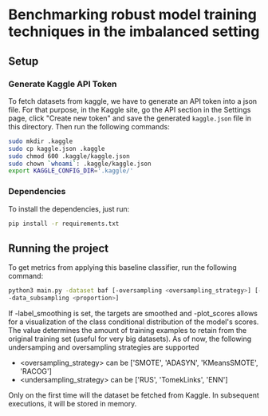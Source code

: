 # Benchmarking robust model training techniques in the imbalanced setting

## Setup

### Generate Kaggle API Token

To fetch datasets from kaggle, we have to generate an API token into a json file. For that purpose, in the Kaggle site, go the API section in the Settings page, click "Create new token" and save the generated ```kaggle.json``` file in this directory. Then run the following commands:

```sh
sudo mkdir .kaggle
sudo cp kaggle.json .kaggle
sudo chmod 600 .kaggle/kaggle.json
sudo chown `whoami`: .kaggle/kaggle.json
export KAGGLE_CONFIG_DIR='.kaggle/'
```

### Dependencies

To install the dependencies, just run:

```sh
pip install -r requirements.txt
```

## Running the project

To get metrics from applying this baseline classifier, run the following command:

```sh
python3 main.py -dataset baf [-oversampling <oversampling_strategy>] [-undersampling <oversampling_strategy>] [-label_smoothing] [-plot_scores]
-data_subsampling <proportion>]
```

If -label_smoothing is set, the targets are smoothed and -plot_scores allows for a visualization of the class conditional distribution of the model's scores. The value <proportion> determines the amount of training examples to retain from the original training set (useful for very big datasets). As of now, the following undersamping and oversampling strategies are supported
- <oversampling_strategy> can be ['SMOTE', 'ADASYN', 'KMeansSMOTE', 'RACOG']
- <undersampling_strategy> can be ['RUS', 'TomekLinks', 'ENN']

Only on the first time will the dataset be fetched from Kaggle. In subsequent executions, it will be stored in memory.




